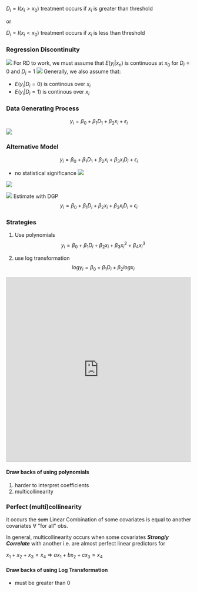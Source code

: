 
$D_i = I(x_i > x_0)$
treatment occurs if $x_i$ is greater than threshold

or 

$D_i = I(x_i < x_0)$
treatment occurs if $x_i$ is less than threshold

### Regression Discontinuity
![](https://hackmd.io/_uploads/Hk33YD653.png)
For RD to work, we must assume that $E(y_i | x_n)$ is continuous at $x_0$ for $D_i = 0$ and $D_i = 1$
![](https://hackmd.io/_uploads/r1xxpvpqh.png)
Generally, we also assume that:
- $E(y_i | D_i = 0)$ is continous over $x_i$
- $E(y_i | D_i = 1)$ is continous over $x_i$


### Data Generating Process
$$y_i = \beta_0 + \beta_1D_1 + \beta_2x_i + \epsilon_i$$
![](https://hackmd.io/_uploads/B1LPxup92.png)

### Alternative Model
$$y_i = \beta_0 + \beta_1D_1 + \beta_2x_i + \beta_3x_iD_i+\epsilon_i$$
- no statistical significance
![](https://hackmd.io/_uploads/S12Oe_pc3.png)

![](https://hackmd.io/_uploads/ryIA-daq2.png)

![](https://hackmd.io/_uploads/H1gSEO6q3.png)
Estimate with DGP
$$y_i = \beta_0 + \beta_1D_i + \beta_2x_i + \beta_3x_iD_i+\epsilon_i$$

### Strategies
1. Use polynomials
$$y_i = \beta_0 + \beta_1D_i + \beta_2x_i + \beta_3x_i^2+\beta_4x_i^3$$

2. use log transformation
$$
log{y_i} = \beta_0 + \beta_1D_i + \beta_2log{x_i}$$
<iframe src="https://www.desmos.com/calculator/5pfnxzzpet?embed" width="500" height="500" style="border: 1px solid #ccc" frameborder=0></iframe>

#### Draw backs of using polynomials
1. harder to interpret coefficients
2. multicollinearity

### Perfect (multi)collinearity
it occurs the ~~sum~~ Linear Combination of some covariates is equal to another covariates $\forall$ "for all" obs. 

In general, multicollinearity occurs when some covariates ***Strongly Correlate*** with another i.e. are almost perfect linear predictors for 

$x_1 + x_2 + x_ 3 = x_4$
=> 
$ax_1 + bx_2 + cx_ 3 = x_4$

#### Draw backs of using Log Transformation
- must be greater than 0


